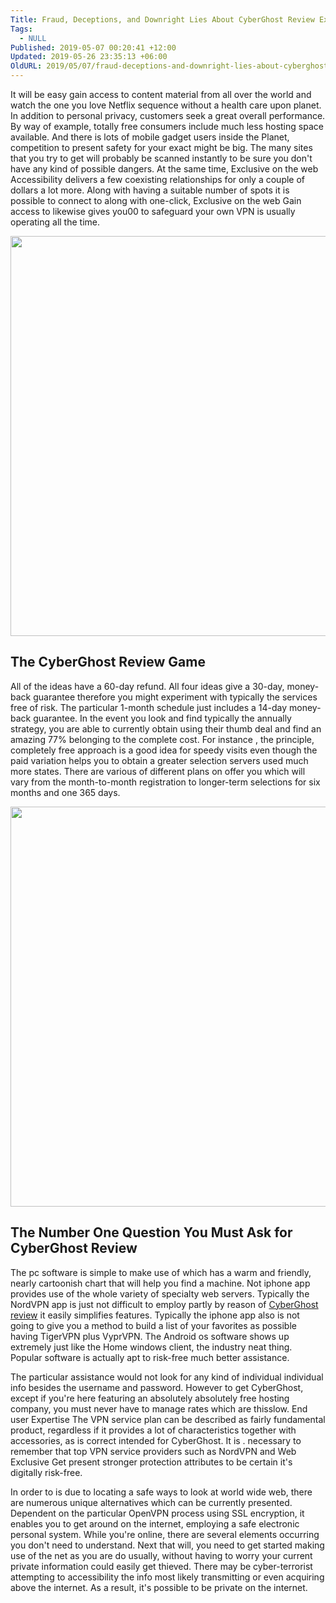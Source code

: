 ```yaml
---
Title: Fraud, Deceptions, and Downright Lies About CyberGhost Review Exposed
Tags:
  - NULL
Published: 2019-05-07 00:20:41 +12:00
Updated: 2019-05-26 23:35:13 +06:00
OldURL: 2019/05/07/fraud-deceptions-and-downright-lies-about-cyberghost-review-exposed__trashed/
---
```


<p>It will be easy gain access to content material from all over the world and watch the one you love Netflix sequence without a health care upon  planet. In addition to personal privacy, customers seek a great overall performance. By way of example, totally free consumers include much less hosting space available. And there is lots of mobile gadget users inside the Planet, competition to present safety for your exact might be big. The many sites that you try to get will probably be scanned instantly to be sure you don't have any kind of possible dangers. At the same time, Exclusive on the web Accessibility delivers a few coexisting relationships for only a couple of dollars a lot more. Along with having a suitable number of spots it is possible to connect to along with one-click, Exclusive on the web Gain access to likewise gives you00 to safeguard your own VPN is usually operating all the time. </p> <p><p><img src="https://cdn.pixelprivacy.com/wp-content/uploads/2019/04/What-Is-the-Best-VPN-For-Comcast-Xfinity_.jpg" alt="" width="640" /></p></p> <p> </p> <h2>The CyberGhost Review Game  </h2>  <p>All of the ideas have a 60-day refund. All four ideas give a 30-day, money-back guarantee therefore you might experiment with typically the services free of risk. The particular 1-month schedule just includes a 14-day money-back guarantee. In the event you look and find typically the annually strategy, you are able to currently obtain using their thumb deal and find an amazing 77% belonging to the complete cost. For instance , the principle, completely free approach is a good idea for speedy visits even though the paid variation helps you to obtain a greater selection servers used much more states. There are various of different plans on offer you which will vary from the month-to-month registration to longer-term selections for six months and one 365 days. </p> <p><p><img src="https://intervpn.com/wp-content/uploads/2018/09/best-vpn-top-vpn-fast-vpn-buy-vpn-cheap-vpn.jpg" alt="" width="640" /></p></p> <p> </p> <h2> The Number One Question You Must Ask for CyberGhost Review  </h2>  <p>The pc software is simple to make use of which has a warm and friendly, nearly cartoonish chart that will help you find a machine. Not iphone app provides use of the whole variety of specialty web servers. Typically the NordVPN app is just not difficult to employ partly by reason of <a href="https://vpnservicepro.com/provider/cyberghost-review/">CyberGhost review</a> it easily simplifies features. Typically the iphone app also is not going to give you a method to build a list of your favorites as possible having TigerVPN plus VyprVPN. The Android os software shows up extremely just like the Home windows client, the industry neat thing. Popular software is actually apt to risk-free much better assistance. </p> <p>  <p>The particular assistance would not look for any kind of individual individual info besides the username and password. However to get CyberGhost, except if you're here featuring an absolutely absolutely free hosting company, you must never have to manage rates which are thisslow. End user Expertise The VPN service plan can be described as fairly fundamental product, regardless if it provides a lot of characteristics together with accessories, as is correct intended for CyberGhost. It is . necessary to  remember that top VPN service providers such as NordVPN and Web Exclusive Get present stronger protection attributes to be certain it's digitally risk-free. </p> <p>  <p>In order to is due to locating a safe ways to look at world wide web, there are numerous unique alternatives which can be currently presented. Dependent on the particular OpenVPN process using SSL encryption, it enables you to get around on the internet, employing a safe electronic personal system. While you're online, there are several elements occurring you don't need to understand. Next that will, you need to get started making use of the net as you are do usually, without having to worry your current private information could easily get thieved. There may be cyber-terrorist attempting to accessibility the info most likely transmitting  or even acquiring above the internet. As a result, it's possible to be private on the internet. </p>
